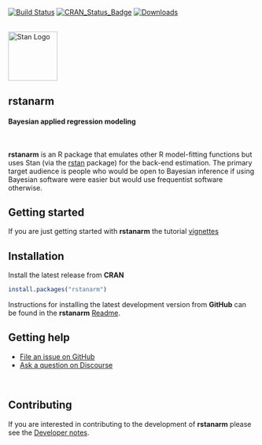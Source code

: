 [![Build Status](https://travis-ci.org/stan-dev/rstanarm.svg?branch=master)](https://travis-ci.org/stan-dev/rstanarm)
[![CRAN\_Status\_Badge](http://www.r-pkg.org/badges/version/rstanarm?color=blue)](http://cran.r-project.org/package=rstanarm)
[![Downloads](http://cranlogs.r-pkg.org/badges/rstanarm?color=blue)](http://cran.rstudio.com/package=rstanarm)

<br>

<div style="text-align:left">
<span><a href="http://mc-stan.org">
<img src="https://raw.githubusercontent.com/stan-dev/logos/master/logo_tm.png" width=100 alt="Stan Logo"/> </a><h2><strong>rstanarm</strong></h2>
<h4>Bayesian applied regression modeling</h4></span>
</div>

<br>

**rstanarm** is an R package that emulates other R model-fitting functions but
uses Stan (via the [rstan](http://mc-stan.org/rstan/) package)
for the back-end estimation. The primary target audience is people who would be
open to Bayesian inference if using Bayesian software were easier but would use
frequentist software otherwise.

## Getting started

If you are just getting started with **rstanarm** the tutorial [vignettes](http://mc-stan.org/rstanarm/articles/) 

## Installation

Install the latest release from **CRAN**

```r
install.packages("rstanarm")
```

Instructions for installing the latest development version from **GitHub** can
be found in the **rstanarm** [Readme](https://github.com/stan-dev/rstanarm#installation).


## Getting help

* [File an issue on GitHub](https://github.com/stan-dev/rstanarm/issues)
* [Ask a question on Discourse](http://discourse.mc-stan.org/)

<br>

## Contributing

If you are interested in contributing to the development of **rstanarm** please
see the [Developer notes](http://mc-stan.org/rstanarm/dev-notes/index.html).
